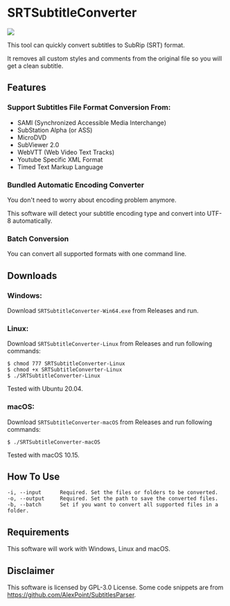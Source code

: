 # SRTSubtitleConverter
<p>
    <a href="https://github.com/Cryental/SRTSubtitleConverter/blob/master/LICENSE" alt="License">
        <img src="https://img.shields.io/github/license/Cryental/SRTSubtitleConverter" /></a>
</p>

This tool can quickly convert subtitles to SubRip (SRT) format.

It removes all custom styles and comments from the original file so you will get a clean subtitle.

## Features

### Support Subtitles File Format Conversion From:
- SAMI (Synchronized Accessible Media Interchange)
- SubStation Alpha (or ASS)
- MicroDVD
- SubViewer 2.0
- WebVTT (Web Video Text Tracks)
- Youtube Specific XML Format
- Timed Text Markup Language

### Bundled Automatic Encoding Converter 
You don't need to worry about encoding problem anymore. 

This software will detect your subtitle encoding type and convert into UTF-8 automatically.

### Batch Conversion
You can convert all supported formats with one command line.

## Downloads

### Windows:
Download `SRTSubtitleConverter-Win64.exe` from Releases and run.

### Linux:
Download `SRTSubtitleConverter-Linux` from Releases and run following commands:
```
$ chmod 777 SRTSubtitleConverter-Linux
$ chmod +x SRTSubtitleConverter-Linux
$ ./SRTSubtitleConverter-Linux
```
Tested with Ubuntu 20.04.

### macOS:
Download `SRTSubtitleConverter-macOS` from Releases and run following commands:
```
$ ./SRTSubtitleConverter-macOS
```
Tested with macOS 10.15.

## How To Use
```
-i, --input      Required. Set the files or folders to be converted.
-o, --output     Required. Set the path to save the converted files.
-b, --batch      Set if you want to convert all supported files in a folder.
```

## Requirements
This software will work with Windows, Linux and macOS.

## Disclaimer
This software is licensed by GPL-3.0 License.
Some code snippets are from https://github.com/AlexPoint/SubtitlesParser.
